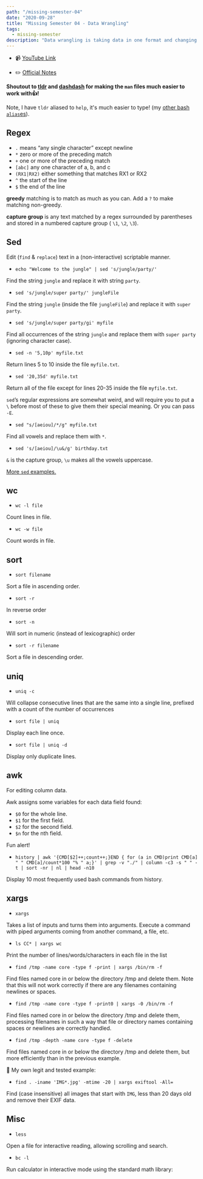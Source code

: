 ```yaml
---
path: "/missing-semester-04"
date: "2020-09-28"
title: "Missing Semester 04 - Data Wrangling"
tags:
  - missing-semester
description: "Data wrangling is taking data in one format and changing it into a different format 💡."
---
```


- 📹 [YouTube Link](https://www.youtube.com/watch?v=sz_dsktIjt4&feature=emb_logo)

- ✏️ [Official Notes](https://missing.csail.mit.edu/2020/data-wrangling/)

**Shoutout to [tldr](https://formulae.brew.sh/formula/tldr) and [dashdash](https://dashdash.io/1) for making the `man` files much easier to work with👍!**

Note, I have `tldr` aliased to `help`, it's much easier to type! (my [other bash `alias`es](https://gist.github.com/edieblu/ac74baf5b8cb1fd66edb2c0218c508e1)). 

## Regex

- `.` means “any single character” except newline
- `*` zero or more of the preceding match
- `+` one or more of the preceding match
- `[abc]` any one character of a, b, and c
- `(RX1|RX2)` either something that matches RX1 or RX2
- `^` the start of the line
- `$` the end of the line

**greedy** matching is to match as much as you can. Add a `?` to make matching non-greedy.

**capture group** is any text matched by a regex surrounded by parentheses and stored in a numbered capture group ( `\1`, `\2`, `\3`).

## Sed

Edit (`find` & `replace`) text in a (non-interactive) scriptable manner.

- `echo "Welcome to the jungle" | sed 's/jungle/party/'`

Find the string `jungle` and replace it with string `party`.

- `sed 's/jungle/super party/' jungleFile`

Find the string `jungle` (inside the file `jungleFile`) and replace it with `super party`.

- `sed 's/jungle/super party/gi' myfile`

Find all occurrences of the string `jungle` and replace them with `super party` (ignoring character case).

- `sed -n '5,10p' myfile.txt`

Return lines 5 to 10 inside the file `myfile.txt`.

- `sed '20,35d' myfile.txt`

Return all of the file except for lines 20-35 inside the file `myfile.txt`.

`sed`’s regular expressions are somewhat weird, and will require you to put a `\` before most of these to give them their special meaning. Or you can pass `-E`.

- `sed "s/[aeiou]/*/g" myfile.txt`

Find all vowels and replace them with `*`.

- `sed 's/[aeiou]/\u&/g' birthday.txt`

`&` is the capture group, `\u` makes all the vowels uppercase.

[More `sed` examples.](http://conqueringthecommandline.com/book/sed)

## wc

- `wc -l file`

Count lines in file.

- `wc -w file`

Count words in file.

## sort

- `sort filename`

Sort a file in ascending order.

- `sort -r`

In reverse order

- `sort -n`

Will sort in numeric (instead of lexicographic) order

- `sort -r filename`

Sort a file in descending order.

## uniq

- `uniq -c`

Will collapse consecutive lines that are the same into a single line, prefixed with a count of the number of occurrences

- `sort file | uniq`

Display each line once.

- `sort file | uniq -d`

Display only duplicate lines.

## awk

For editing column data.

Awk assigns some variables for each data field found:

- `$0` for the whole line.
- `$1` for the first field.
- `$2` for the second field.
- `$n` for the nth field.

Fun alert!

- `history | awk '{CMD[$2]++;count++;}END { for (a in CMD)print CMD[a] " " CMD[a]/count*100 "% " a;}' | grep -v "./" | column -c3 -s " " -t | sort -nr | nl | head -n10`

Display 10 most frequently used bash commands from history.

## xargs

- `xargs`

Takes a list of inputs and turns them into arguments. Execute a command with piped arguments coming from another command, a file, etc.

- `ls CC* | xargs wc`

Print the number of lines/words/characters in each file in the list

- `find /tmp -name core -type f -print | xargs /bin/rm -f`

Find files named core in or below the directory /tmp and delete them. Note that this will not work correctly if there are any filenames containing newlines or spaces.

- `find /tmp -name core -type f -print0 | xargs -0 /bin/rm -f`

Find files named core in or below the directory /tmp and delete them, processing filenames in such a way that file or directory names containing spaces or newlines are correctly handled.

- `find /tmp -depth -name core -type f -delete`

Find files named core in or below the directory /tmp and delete them, but more efficiently than in the previous example.

💪 My own legit and tested example:

- `find . -iname 'IMG*.jpg' -mtime -20 | xargs exiftool -All=`

Find (case insensitive) all images that start with `IMG`, less than 20 days old and remove their EXIF data.

## Misc

- `less`

Open a file for interactive reading, allowing scrolling and search.

- `bc -l`

Run calculator in interactive mode using the standard math library:
